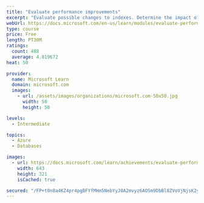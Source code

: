 ```yaml
---
title: "Evaluate performance improvements"
excerpt: "Evaluate possible changes to indexes. Determine the impact of changes to queries and indexes. Explore relevant Dynamic Management Objects."
webUrl: https://docs.microsoft.com/en-us/learn/modules/evaluate-performance-improvements/
type: course
price: Free
length: PT30M
ratings:
  count: 488
  average: 4.819672
heat: 50

provider:
  name: Microsoft Learn
  domain: microsoft.com
  images:
    - url: /assets/images/organizations/microsoft.com-50x50.jpg
      width: 50
      height: 50

levels:
  - Intermediate

topics:
  - Azure
  - Databases

images:
  - url: https://docs.microsoft.com/learn/achievements/evaluate-performance-improvements-social.png
    width: 643
    height: 321
    isCached: true

secured: "/FP+t0n8a4KZ4pr4pgBFYfMHm5NebYyJ0A2mvyz6AOSm9DbBl8ZVoVjNjsK2yg8GhvBIEbLBfvcyeMyh5RX82Z77NHPvAzoHZoDj+Z7PdQwyDyp1ujWL51/vCMXn6gJ9RXttXQ90k2xRMtFl8R/J8A3usic4mHax3HPjG6vXKefzZ70snccHsJj+OWrFyNBNJulJHVs5zbrGOlZHjmV0yHYRMdAjccw0LWqcHjwqIMCrCfw8Pqax/qs8fyW8wqhKPyYRRgDoiEf5fmbwq44UQd4qa3cjZrO7Yu19xdujCkeZ0jv5fr9sshiLXyLTuTWkKZsp1S8vR/tiSfOqQq0pYcGMnUyhYzAyhLvLLRU+m1GkvfDcFWajxJ2rtyEbbNXPEzzIB89fY8r5i9EBuGLTabyZP+9II1oDimVudV4QnTE=;FYneCLI32Bi4vWu9cSNjuA=="
---
```


